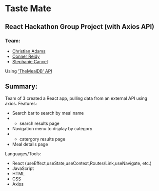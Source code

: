 # Taste Mate

## React Hackathon Group Project (with Axios API)
### Team:
- [Christian Adams](https://github.com/connorreidy1)
- [Conner Reidy](https://github.com/Zekkune)
- [Stephanie Cancel](https://github.com/persefy)

Using ['TheMealDB' API](https://themealdb.com/api.php)

## Summary:
Team of 3 created a React app, pulling data from an external API using axios.
Features:
- Search bar to search by meal name
- - search results page
- Navigation menu to display by category
- - catergory results page
- Meal details page

Languages/Tools:
- React (useEffect,useState,useContext,Routes/Link,useNavigate, etc.)
- JavaScript
- HTML
- CSS
- Axios